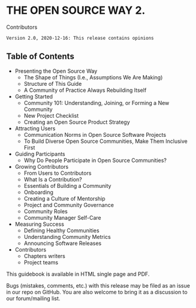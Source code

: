 # THE OPEN SOURCE WAY 2.

Contributors

```
Version 2.0, 2020-12-16: This release contains opinions
```

## Table of Contents

- Presenting the Open Source Way
   - The Shape of Things (I.e., Assumptions We Are Making)
   - Structure of This Guide
   - A Community of Practice Always Rebuilding Itself
- Getting Started
   - Community 101: Understanding, Joining, or Forming a New Community
   - New Project Checklist
   - Creating an Open Source Product Strategy
- Attracting Users
   - Communication Norms in Open Source Software Projects
   - To Build Diverse Open Source Communities, Make Them Inclusive First
- Guiding Participants
   - Why Do People Participate in Open Source Communities?
- Growing Contributors
   - From Users to Contributors
   - What Is a Contribution?
   - Essentials of Building a Community
   - Onboarding
   - Creating a Culture of Mentorship
   - Project and Community Governance
   - Community Roles
   - Community Manager Self-Care
- Measuring Success
   - Defining Healthy Communities
   - Understanding Community Metrics
   - Announcing Software Releases
- Contributors
   - Chapters writers
   - Project teams


This guidebook is available in HTML single page and PDF.

Bugs (mistakes, comments, etc.) with this release may be filed as an issue in our repo on GitHub.
You are also welcome to bring it as a discussion to our forum/mailing list.